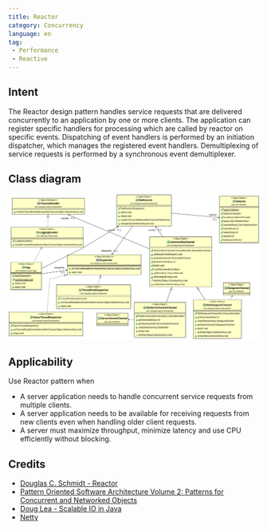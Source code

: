 ```yaml
---
title: Reactor
category: Concurrency
language: en
tag:
 - Performance
 - Reactive
---
```


## Intent
The Reactor design pattern handles service requests that are delivered concurrently to an application by one or more clients. The application can register specific handlers for processing which are called by reactor on specific events. Dispatching of event handlers is performed by an initiation dispatcher, which manages the registered event handlers. Demultiplexing of service requests is performed by a synchronous event demultiplexer.

## Class diagram
![Reactor](./etc/reactor.png "Reactor")

## Applicability
Use Reactor pattern when

* A server application needs to handle concurrent service requests from multiple clients.
* A server application needs to be available for receiving requests from new clients even when handling older client requests.
* A server must maximize throughput, minimize latency and use CPU efficiently without blocking.

## Credits

* [Douglas C. Schmidt - Reactor](https://www.dre.vanderbilt.edu/~schmidt/PDF/Reactor.pdf)
* [Pattern Oriented Software Architecture Volume 2: Patterns for Concurrent and Networked Objects](https://www.amazon.com/gp/product/0471606952/ref=as_li_tl?ie=UTF8&camp=1789&creative=9325&creativeASIN=0471606952&linkCode=as2&tag=javadesignpat-20&linkId=889e4af72dca8261129bf14935e0f8dc)
* [Doug Lea - Scalable IO in Java](http://gee.cs.oswego.edu/dl/cpjslides/nio.pdf)
* [Netty](http://netty.io/)
